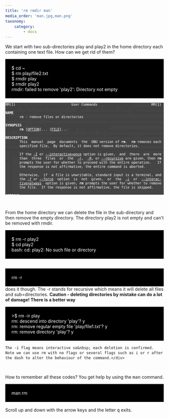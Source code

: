```yaml
---
title: 'rm rmdir man'
media_order: 'man.jpg,man.png'
taxonomy:
    category:
        - docs
---
```


We start with two sub-directories play and play2 in the home directory each containing one text file. How can we get rid of them?
<div style="background-color:black;color:white;padding:20px;">$ cd ~<br> $ rm play/file2.txt<br> $ rmdir play<br> $ rmdir play2<br> rmdir: failed to remove 'play2': Directory not empty<br></div>

![](man.jpg)
<p><br></p>
<p>From the home directory we can delete the file in the sub-directory and then remove the empty directory. The directory play2 is not empty and can't be removed with rmdir.</p>
<p>
</p>
<div style="background-color:black;color:white;padding:20px;">$ rm -r play2<br> $ cd play2<br> bash: cd: play2: No such file or directory</div><br>
<p></p>
<p>
</p>
<div style="background-color:black;color:white;padding:20px;">rm -r</div> does it though. The -r stands for recursive which means it will delete all files and sub=directories. <b>Caution - deleting directories by mistake can do a lot of damage! There is a better way</b>
<p></p>
<p>

</p>
<div style="background-color:black;color:white;padding:20px;">&gt;$ rm -ir play<br> rm: descend into directory 'play'? y<br> rm: remove regular empty file 'play/file1.txt'? y<br> rm: remove directory 'play'? y<br></div>
<p></p>
<div>

    The -i flag means interactive so&nbsp; each deletion is confirmed. Note we can use rm with no flags or several flags such as i or r after the dash to alter the behaviour of the command.</div>
<div><br></div>

<p>How to remember all these codes? You get help by using the <kbd>man</kbd> command.<br>
</p>
<div style="background-color:black;color:white;padding:20px;"> man rm</div><br> Scroll up and down with the arrow keys and the letter <kbd>q</kbd> exits.
<p></p>


